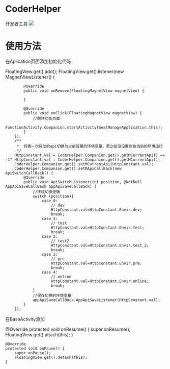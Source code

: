 # CoderHelper
开发者工具
[![](https://jitpack.io/v/yan-code/CoderHelper.svg)](https://jitpack.io/#yan-code/CoderHelper)


# 使用方法
在Aplication页面添加初始化代码

 FloatingView.get().add();
        FloatingView.get().listener(new MagnetViewListener() {

            @Override
            public void onRemove(FloatingMagnetView magnetView) {

            }

            @Override
            public void onClick(FloatingMagnetView magnetView) {
                //跳转功能页面
                FunctionActivity.Companion.startActivity(SealManageApplication.this);
            }
        });
        /**
         *  将第一次启动的api切换为之前设置的环境变量，若之前没设置则按当前的环境运行
         */
        HttpConstant.val = CoderHelper.Companion.get().getMCurrentApi() == -1? HttpConstant.val : CoderHelper.Companion.get().getMCurrentApi();
        CoderHelper.Companion.get().setMCurrentApi(HttpConstant.val);
        CoderHelper.Companion.get().setMApiCallBack(new ApiSwitchCallBack() {
            @Override
            public void ApiSwitchListener(int position, @NotNull AppApiSaveCallBack appApiSaveCallBack) {
                //环境切换逻辑
                switch (position){
                    case 0:
                        // dev
                        HttpConstant.val=HttpConstant.Envir.dev;
                        break;
                    case 1:
                        // test
                        HttpConstant.val=HttpConstant.Envir.test;
                        break;
                    case 2:
                        // test2
                        HttpConstant.val=HttpConstant.Envir.test_2;
                        break;
                    case 3:
                        // pre
                        HttpConstant.val=HttpConstant.Envir.pre;
                        break;
                    case 4:
                        // online
                        HttpConstant.val=HttpConstant.Envir.online;
                        break;
                }
                //保存切换的环境变量
                appApiSaveCallBack.AppApiSaveListener(HttpConstant.val);
            }
        });
在BaseActivity添加

   @Override
    protected void onResume() {
        super.onResume();
        FloatingView.get().attach(this);
    }


    @Override
    protected void onPause() {
        super.onPause();
        FloatingView.get().detach(this);
    }
        
